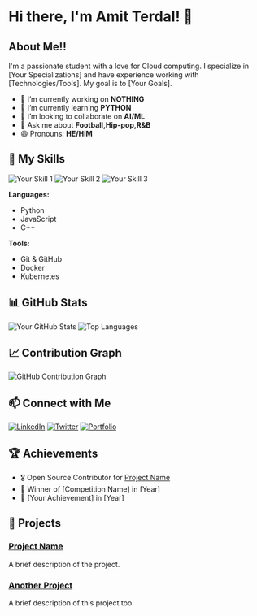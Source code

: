 # Hi there, I'm Amit Terdal! 👋 
## About Me!!

I'm a passionate student with a love for Cloud computing. I specialize in [Your Specializations] and have experience working with [Technologies/Tools]. My goal is to [Your Goals].

- 🔭 I’m currently working on **NOTHING**
- 🌱 I’m currently learning **PYTHON**
- 👯 I’m looking to collaborate on **AI/ML**
- 💬 Ask me about **Football,Hip-pop,R&B**
- 😄 Pronouns: **HE/HIM**

## 🚀 My Skills

![Your Skill 1](https://img.shields.io/badge/Skill1-Important-?style=flat&logo=YourLogo&logoColor=white)
![Your Skill 2](https://img.shields.io/badge/Skill2-Important-?style=flat&logo=YourLogo&logoColor=white)
![Your Skill 3](https://img.shields.io/badge/Skill3-Important-?style=flat&logo=YourLogo&logoColor=white)

**Languages:**
- Python
- JavaScript
- C++

**Tools:**
- Git & GitHub
- Docker
- Kubernetes

## 📊 GitHub Stats

![Your GitHub Stats](https://github-readme-stats.vercel.app/api?username=amitterdal2906&show_icons=true&theme=radical)
![Top Languages](https://github-readme-stats.vercel.app/api/top-langs/?username=amitterdal2906&layout=compact&theme=radical)

## 📈 Contribution Graph

![GitHub Contribution Graph](https://github.com/amitterdal2906/github-readme-activity-graph)

## 📫 Connect with Me

[![LinkedIn](https://img.shields.io/badge/LinkedIn-Important-?style=flat&logo=linkedin&logoColor=white)](https://www.linkedin.com/in/yourprofile)
[![Twitter](https://img.shields.io/badge/Twitter-Important-?style=flat&logo=twitter&logoColor=white)](https://twitter.com/yourhandle)
[![Portfolio](https://img.shields.io/badge/Portfolio-Important-?style=flat&logo=About.me&logoColor=white)](https://yourportfolio.com)

## 🏆 Achievements

- 🎖️ Open Source Contributor for [Project Name](https://github.com/project)
- 🥇 Winner of [Competition Name] in [Year]
- 🏅 [Your Achievement] in [Year]

## 🎨 Projects

### [Project Name](https://github.com/amitterdal2906/project)
A brief description of the project.

### [Another Project](https://github.com/amitterdal2906/anotherproject)
A brief description of this project too.

